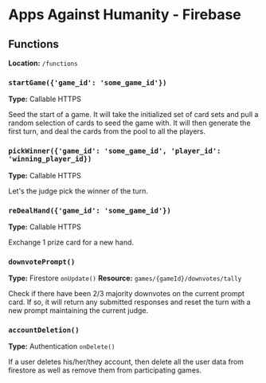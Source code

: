 # Apps Against Humanity - Firebase

## Functions

**Location:** `/functions`

### `startGame({'game_id': 'some_game_id'})`
**Type:** Callable HTTPS

Seed the start of a game. It will take the initialized set of card sets and pull a random selection of cards to seed the game with. It will then generate the first turn, and deal the cards from the pool to all the players.

### `pickWinner({'game_id': 'some_game_id', 'player_id': 'winning_player_id})`
**Type:** Callable HTTPS

Let's the judge pick the winner of the turn.

### `reDealHand({'game_id': 'some_game_id'})`
**Type:** Callable HTTPS

Exchange 1 prize card for a new hand.

### `downvotePrompt()`
**Type:** Firestore `onUpdate()`
**Resource:** `games/{gameId}/downvotes/tally`

Check if there have been 2/3 majority downvotes on the current prompt card. If so, it will return any submitted responses and reset the turn with a new prompt maintaining the current judge.

### `accountDeletion()`
**Type:** Authentication `onDelete()`

If a user deletes his/her/they account, then delete all the user data from firestore as well as remove them from participating games.